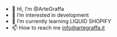 - 👋 Hi, I’m @ArteGraffa
- 👀 I’m interested in development
- 🌱 I’m currently learning LIQUID SHOPIFY
- 📫 How to reach me info@artegraffa.it

<!---
ArteGraffa/ArteGraffa is a ✨ special ✨ repository because its `README.md` (this file) appears on your GitHub profile.
You can click the Preview link to take a look at your changes.
--->
